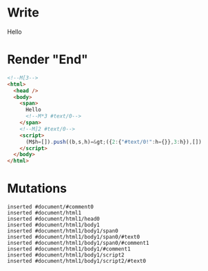 # Write
  <!M[3><span>Hello<!M*3 #text/0></span><!M]2 #text/0><script>(M$h=[]).push((b,s,h)=>({2:{"#text/0!":h={}},3:h}),[])</script>


# Render "End"
```html
<!--M[3-->
<html>
  <head />
  <body>
    <span>
      Hello
      <!--M*3 #text/0-->
    </span>
    <!--M]2 #text/0-->
    <script>
      (M$h=[]).push((b,s,h)=&gt;({2:{"#text/0!":h={}},3:h}),[])
    </script>
  </body>
</html>
```

# Mutations
```
inserted #document/#comment0
inserted #document/html1
inserted #document/html1/head0
inserted #document/html1/body1
inserted #document/html1/body1/span0
inserted #document/html1/body1/span0/#text0
inserted #document/html1/body1/span0/#comment1
inserted #document/html1/body1/#comment1
inserted #document/html1/body1/script2
inserted #document/html1/body1/script2/#text0
```